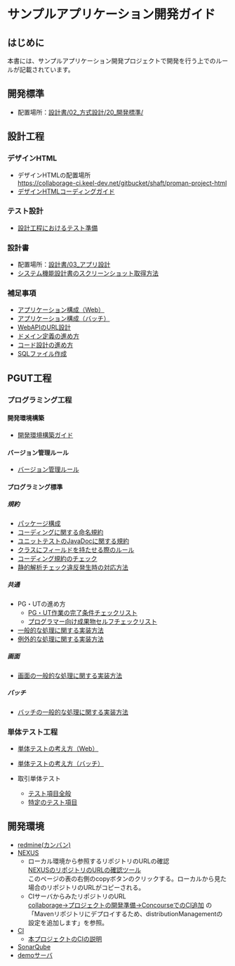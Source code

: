 # サンプルアプリケーション開発ガイド
## はじめに
本書には、サンプルアプリケーション開発プロジェクトで開発を行う上でのルールが記載されています。

## 開発標準
- 配置場所：[設計書/02_方式設計/20_開発標準/](../設計書/02_方式設計/20_開発標準) 

## 設計工程
### デザインHTML
- デザインHTMLの配置場所  
  https://collaborage-ci.keel-dev.net/gitbucket/shaft/proman-project-html
- [デザインHTMLコーディングガイド](設計工程/デザインHTMLコーディングガイド.md)

### テスト設計

- [設計工程におけるテスト準備](設計工程/設計工程におけるテスト準備.md)


### 設計書
- 配置場所：[設計書/03_アプリ設計](../設計書/03_アプリ設計) 
- [システム機能設計書のスクリーンショット取得方法](設計工程/システム機能設計書のスクリーンショット取得方法.md)


### 補足事項

- [アプリケーション構成（Web）](設計工程/アプリケーション構成（Web）.md)
- [アプリケーション構成（バッチ）](設計工程/アプリケーション構成（バッチ）.md)
- [WebAPIのURL設計](設計工程/WebAPIのURL設計.md)
- [ドメイン定義の進め方](設計工程/ドメイン定義の進め方.md)
- [コード設計の進め方](設計工程/コード設計の進め方.md)
- [SQLファイル作成](設計工程/SQLファイル作成.md)

## PGUT工程

### プログラミング工程
#### 開発環境構築
- [開発環境構築ガイド](PGUT工程/開発環境構築ガイド.md)

#### バージョン管理ルール
- [バージョン管理ルール](PGUT工程/バージョン管理ルール.md)

#### プログラミング標準
##### 規約
- [パッケージ構成](PGUT工程/pg/パッケージ構成.md)
- [コーディングに関する命名規約](PGUT工程/pg/コーディングに関する命名規約.md)
- [ユニットテストのJavaDocに関する規約](PGUT工程/ut/ユニットテストのJavaDocに関する規約.md)
- [クラスにフィールドを持たせる際のルール](PGUT工程/pg/クラスにフィールドを持たせる場合のルール.md)
- [コーディング規約のチェック](PGUT工程/pg/コーディング規約のチェック.md)
- [静的解析チェック違反発生時の対応方法](PGUT工程/pg/静的解析チェック違反発生時の対応方法.md)

##### 共通
- PG・UTの進め方
  - [PG・UT作業の完了条件チェックリスト](PGUT工程/checklist/PG・UT作業の完了条件チェックリスト.xlsx)
  - [プログラマー向け成果物セルフチェックリスト](PGUT工程/checklist/プログラマー向け成果物セルフチェックリスト.xlsx)
- [一般的な処理に関する実装方法](PGUT工程/pg/一般的な処理に関する実装方法.md)
- [例外的な処理に関する実装方法](PGUT工程/pg/バッチの例外的な処理に関する実装方法.md)

##### 画面
- [画面の一般的な処理に関する実装方法](PGUT工程/pg/画面の一般的な処理に関する実装方法.md)

##### バッチ
- [バッチの一般的な処理に関する実装方法](PGUT工程/pg/バッチの一般的な処理に関する実装方法.md)

### 単体テスト工程
- [単体テストの考え方（Web）](PGUT工程/ut/単体テストの考え方（Web）.md)
- [単体テストの考え方（バッチ）](PGUT工程/ut/単体テストの考え方（バッチ）.md)

- 取引単体テスト
  - [テスト項目全般](PGUT工程/ut/取引単体テスト-テスト項目全般.md)
  - [特定のテスト項目](PGUT工程/ut/取引単体テスト-特定のテスト項目.md) 


## 開発環境
- [redmine(カンバン)](https://collaborage-cq.keel-dev.net/redmine/)
- [NEXUS](https://collaborage-ci.keel-dev.net/nexus/)
  - ローカル環境から参照するリポジトリのURLの確認   
    [NEXUSのリポジトリのURLの確認ツール](https://collaborage-ci.keel-dev.net/nexus/#browse/browse/assets)  
    このページの表の右側のcopyボタンのクリックする。ローカルから見た場合のリポジトリのURLがコピーされる。
  - CIサーバからみたリポジトリのURL  
   [collaborage→プロジェクトの開発準備→ConcourseでのCI追加](https://github.com/Fintan-contents/collaborage/blob/master/doc/dev.md#concourseでのci追加)  の「Mavenリポジトリにデプロイするため、distributionManagementの設定を追加します」を参照。
- [CI](https://collaborage-ci.keel-dev.net/jenkins/)
  - [本プロジェクトのCIの説明](開発環境/本プロジェクトのCIの説明.md)
- [SonarQube](https://collaborage-cq.keel-dev.net/sonarqube/)
- [demoサーバ](https://collaborage-demo.keel-dev.net/)
